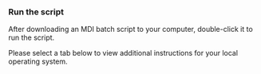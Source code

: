 ### Run the script

After downloading an MDI batch script to your computer,
double-click it to run the script.

Please select a tab below to view additional instructions 
for your local operating system.
